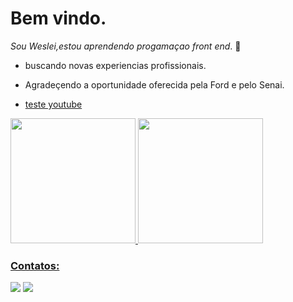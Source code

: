 # Bem vindo.
_Sou Weslei,estou aprendendo progamaçao front end_. :hugs:
- buscando novas experiencias profissionais.

- Agradeçendo a oportunidade oferecida pela Ford e pelo Senai. 
- [teste youtube](https://www.youtube.com/watch?v=DsxPAFA0_do)
<div>
<a href="https://github.com/wezzlei">
<img height="200em" src="https://github-readme-stats.vercel.app/api/top-langs/?username=wezzlei&layout=compact&langs_count=7&theme=react"/>
<img height="200em" src="https://github-readme-stats.vercel.app/api?username=wezzlei&show_icons=true&theme=react&include_all_commits=true&count_private=true"/>
</div>
  
### Contatos:

<div>
<a href = "mailto:wesleialvessilva@gmail.com"><img src="https://img.shields.io/badge/Gmail-D14836?style=for-the-badge&logo=gmail&logoColor=white" target="_blank"></a>
<a href="https://www.linkedin.com/in/weslei-alves-silva" target="_blank"><img src="https://img.shields.io/badge/-LinkedIn-%230077B5?style=for-the-badge&logo=linkedin&logoColor=white" target="_blank"></a>
</div>

<br/><br/>

<div align="end">
